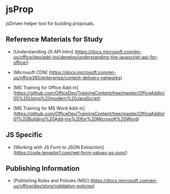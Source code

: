 # jsProp
jsDriven helper tool for building proposals.


## Reference Materials for Study


- [Understanding JS API Intro] (https://docs.microsoft.com/en-us/office/dev/add-ins/develop/understanding-the-javascript-api-for-office/)

- [Microsoft CDN] (https://docs.microsoft.com/en-us/office365/enterprise/content-delivery-networks)
- [MS Training for Office Add-in] (https://github.com/OfficeDev/TrainingContent/tree/master/OfficeAddin/05%20Using%20modern%20JavaScript)
- [MS Training for MS Word Add-in] (https://github.com/OfficeDev/TrainingContent/tree/master/OfficeAddin/01%20Building%20Add-ins%20for%20Microsoft%20Word)


## JS Specific

- [Working with JS Form to JSON Extraction] (https://code.lengstorf.com/get-form-values-as-json/)

## Publishing Information

- [Publishing Rules and Policies (MS)] (https://docs.microsoft.com/en-us/office/dev/store/validation-policies)
